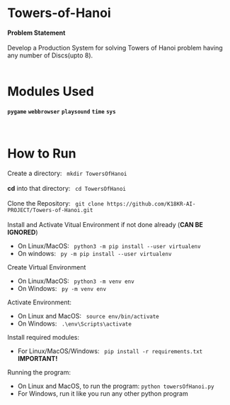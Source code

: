 # Towers-of-Hanoi
<b>Problem Statement</b><br><br>
Develop a Production System for solving Towers of Hanoi problem having any number of Discs(upto 8).<br><br>

# Modules Used
**```pygame```**
__```webbrowser```__
__```playsound```__
__```time```__
__```sys```__



<br>

# How to Run
Create a directory: 
``` mkdir TowersOfHanoi```
<br>
<br>
<b>cd</b> into that directory: 
``` cd TowersOfHanoi```
<br>
<br>
Clone the Repository: 
``` git clone https://github.com/K18KR-AI-PROJECT/Towers-of-Hanoi.git```
<br>
<br>
Install and Activate Vitual Environment if not done already (<b>CAN BE IGNORED</b>)
<br>
- On Linux/MacOS:
``` python3 -m pip install --user virtualenv``` 
- On windows:
``` py -m pip install --user virtualenv```

Create Virtual Environment
- On Linux/MacOS:
``` python3 -m venv env```
- On Windows:
``` py -m venv env```

Activate Environment:
- On Linux and MacOS:
``` source env/bin/activate```
- On Windows:
``` .\env\Scripts\activate```

Install required modules:
- For Linux/MacOS/Windows: 
``` pip install -r requirements.txt```  <b>IMPORTANT!</b> <br>

Running the program:
- On Linux and MacOS, to run the program: 
``` python towersOfHanoi.py ```  
- For Windows, run it like you run any other python program
